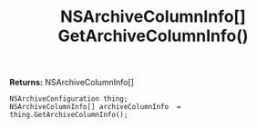 ﻿---
uid: crmscript_ref_NSArchiveConfiguration_GetArchiveColumnInfo
title: NSArchiveColumnInfo[] GetArchiveColumnInfo()
intellisense: NSArchiveConfiguration.GetArchiveColumnInfo
keywords: NSArchiveConfiguration, GetArchiveColumnInfo
so.topic: reference
---



**Returns:** NSArchiveColumnInfo[]


```crmscript
NSArchiveConfiguration thing;
NSArchiveColumnInfo[] archiveColumnInfo  = thing.GetArchiveColumnInfo();
```


